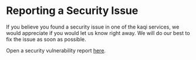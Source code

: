 # Reporting a Security Issue

If you believe you found a security issue in one of the kaqi services, we would appreciate if you would let us know right away. We will do our best to fix the issue as soon as possible.

Open a security vulnerability report [here](https://github.com/liquiddevelopmentnet/kaqi/security/advisories/new).
